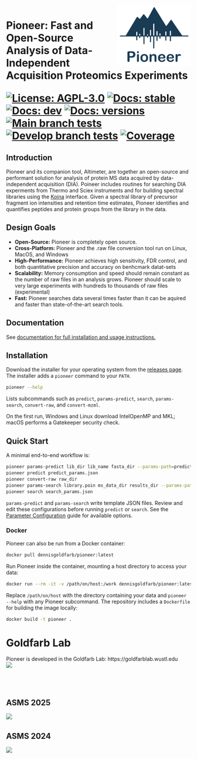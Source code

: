 <img src="figures/PIONEER_LOGO.svg" align="right" width="200px"/>
<h1>Pioneer: Fast and Open-Source Analysis of Data-Independent Acquisition Proteomics Experiments

[![License: AGPL-3.0](https://img.shields.io/badge/License-AGPL--3.0-blue)](LICENSE)
[![Docs: stable](https://img.shields.io/badge/docs-stable-blue)](https://nwamsley1.github.io/Pioneer.jl/stable)
[![Docs: dev](https://img.shields.io/badge/docs-dev-blue)](https://nwamsley1.github.io/Pioneer.jl/dev)
[![Docs: versions](https://img.shields.io/badge/docs-all%20versions-blue)](https://nwamsley1.github.io/Pioneer.jl)
[![Main branch tests](https://img.shields.io/github/actions/workflow/status/nwamsley1/Pioneer.jl/tests.yml?branch=main&label=Main%20tests)](https://github.com/nwamsley1/Pioneer.jl/actions/workflows/tests.yml?query=branch%3Amain)
[![Develop branch tests](https://img.shields.io/github/actions/workflow/status/nwamsley1/Pioneer.jl/tests.yml?branch=develop&label=Develop%20tests)](https://github.com/nwamsley1/Pioneer.jl/actions/workflows/tests.yml?query=branch%3Adevelop)
[![Coverage](https://codecov.io/gh/nwamsley1/Pioneer.jl/branch/main/graph/badge.svg)](https://codecov.io/gh/nwamsley1/Pioneer.jl)
</h1>

## Introduction

Pioneer and its companion tool, Altimeter, are together an open-source and performant solution for analysis of protein MS data acquired by data-independent acquisition (DIA). Poineer includes routines for searching DIA experments from Thermo and Sciex instruments and for building spectral libraries using the [Koina](https://koina.wilhelmlab.org/) interface. Given a spectral library of precursor fragment ion intensities and retention time estimates, Pioneer identifies and quantifies peptides and protein groups from the library in the data. 

## Design Goals

- **Open-Source:** Pioneer is completely open source. 
- **Cross-Platform:** Pioneer and the .raw file conversion tool run on Linux, MacOS, and Windows
- **High-Performance:** Pioneer achieves high sensitivity, FDR control, and both quantitative precision and accuracy on benhcmark datat-sets 
- **Scalability:** Memory consumption and speed should remain constant as the number of raw files in an analysis grows. Pioneer should scale to very large experiments with hundreds to thousands of raw files (experimental)
- **Fast:** Pioneer searches data several times faster than it can be aquired and faster than state-of-the-art search tools.

## Documentation
See [documentation for full installation and usage instructions.](https://nwamsley1.github.io/Pioneer.jl/dev)

## Installation
Download the installer for your operating system from the [releases page](https://github.com/nwamsley1/Pioneer.jl/releases). The installer adds a `pioneer` command to your `PATH`.

```bash
pioneer --help
```
Lists subcommands such as `predict`, `params-predict`, `search`, `params-search`, `convert-raw`, and `convert-mzml`.

On the first run, Windows and Linux download IntelOpenMP and MKL; macOS performs a Gatekeeper security check.

## Quick Start
A minimal end-to-end workflow is:

```bash
pioneer params-predict lib_dir lib_name fasta_dir --params-path=predict_params.json
pioneer predict predict_params.json
pioneer convert-raw raw_dir
pioneer params-search library.poin ms_data_dir results_dir --params-path=search_params.json
pioneer search search_params.json
```

`params-predict` and `params-search` write template JSON files. Review and edit these configurations before running `predict` or `search`. See the
[Parameter Configuration](https://nwamsley1.github.io/Pioneer.jl/dev/user_guide/parameters/)
guide for available options.


### Docker

Pioneer can also be run from a Docker container:

```bash
docker pull dennisgoldfarb/pioneer:latest
```

Run Pioneer inside the container, mounting a host directory to access your data:

```bash
docker run --rm -it -v /path/on/host:/work dennisgoldfarb/pioneer:latest pioneer --help
```

Replace `/path/on/host` with the directory containing your data and `pioneer --help` with any Pioneer subcommand. The repository includes a `Dockerfile` for building the image locally:

```bash
docker build -t pioneer .
```


<h1>Goldfarb Lab </h1>
 Pioneer is developed in the Goldfarb Lab: https://goldfarblab.wustl.edu   <img src="https://github.com/nwamsley1/Pioneer.jl/blob/main/figures/goldfarb.png" align="left" width="125px"/> 
<br><br><br><br><br>

## ASMS 2025 
<img src="https://github.com/nwamsley1/Pioneer.jl/blob/main/figures/Pioneer.jpg"/>

## ASMS 2024
<img src="https://github.com/nwamsley1/Pioneer.jl/blob/main/figures/asms_2024_image.jpg"/>

